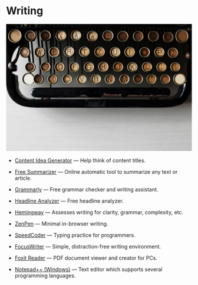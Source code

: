 # Writing

![writing](../../images/writing.jpg)

- [Content Idea Generator](https://www.portent.com/tools/title-maker) — Help think of content titles.

- [Free Summarizer](http://freesummarizer.com) — Online automatic tool to summarize any text or article.

- [Grammarly](https://www.grammarly.com) — Free grammar checker and writing assistant.

- [Headline Analyzer](https://coschedule.com/headline-analyzer) — Free headline analyzer.

- [Hemingway](http://www.hemingwayapp.com) — Assesses writing for clarity, grammar, complexity, etc.

- [ZenPen](http://www.zenpen.io) — Minimal in-browser writing.

- [SpeedCoder](http://www.speedcoder.net) — Typing practice for programmers.

- [FocusWriter](https://gottcode.org/focuswriter) — Simple, distraction-free writing environment.

- [Foxit Reader](https://www.foxitsoftware.com/products/pdf-reader) — PDF document viewer and creator for PCs.

- [Notepad++ (Windows)](https://notepad-plus-plus.org) — Text editor which supports several programming languages.

